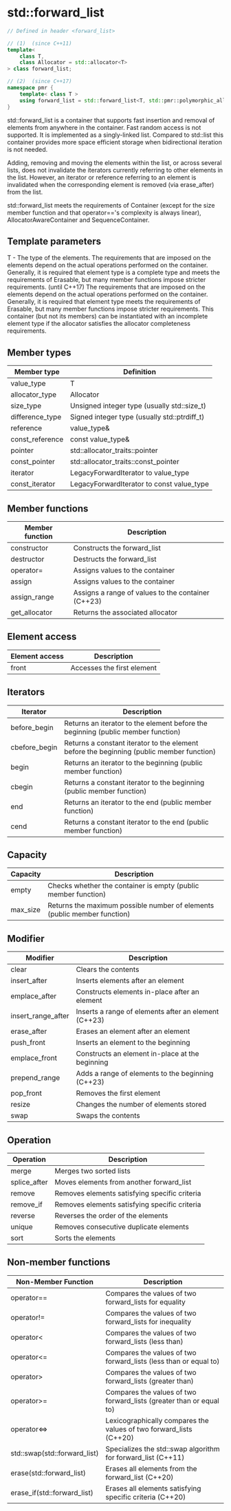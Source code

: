 # std::forward_list

```cpp
// Defined in header <forward_list>

// (1)	(since C++11)
template<
    class T,
    class Allocator = std::allocator<T>
> class forward_list;

// (2)	(since C++17)
namespace pmr {
    template< class T >
    using forward_list = std::forward_list<T, std::pmr::polymorphic_allocator<T>>;
}
```

std::forward_list is a container that supports fast insertion and removal of elements from anywhere in the container. Fast random access is not supported. It is implemented as a singly-linked list. Compared to std::list this container provides more space efficient storage when bidirectional iteration is not needed.

Adding, removing and moving the elements within the list, or across several lists, does not invalidate the iterators currently referring to other elements in the list. However, an iterator or reference referring to an element is invalidated when the corresponding element is removed (via erase_after) from the list.

std::forward_list meets the requirements of Container (except for the size member function and that operator=='s complexity is always linear), AllocatorAwareContainer and SequenceContainer.

## Template parameters

T	-	The type of the elements.
The requirements that are imposed on the elements depend on the actual operations performed on the container. Generally, it is required that element type is a complete type and meets the requirements of Erasable, but many member functions impose stricter requirements.	(until C++17)
The requirements that are imposed on the elements depend on the actual operations performed on the container. Generally, it is required that element type meets the requirements of Erasable, but many member functions impose stricter requirements. This container (but not its members) can be instantiated with an incomplete element type if the allocator satisfies the allocator completeness requirements.

## Member types
| Member type      | Definition                                           |
|------------------|------------------------------------------------------|
| value_type       | T                                                    |
| allocator_type   | Allocator                                            |
| size_type        | Unsigned integer type (usually std::size_t)          |
| difference_type  | Signed integer type (usually std::ptrdiff_t)         |
| reference        | value_type&                                          |
| const_reference  | const value_type&                                    |
| pointer          | std::allocator_traits<Allocator>::pointer            |
| const_pointer    | std::allocator_traits<Allocator>::const_pointer      |
| iterator         | LegacyForwardIterator to value_type                  |
| const_iterator   | LegacyForwardIterator to const value_type            |

## Member functions
| Member function | Description                               |
|-----------------|-------------------------------------------|
| constructor     | Constructs the forward_list               |
| destructor      | Destructs the forward_list                |
| operator=       | Assigns values to the container           |
| assign          | Assigns values to the container           |
| assign_range    | Assigns a range of values to the container (C++23) |
| get_allocator   | Returns the associated allocator           |

## Element access
| Element access | Description                    |
|----------------|--------------------------------|
| front          | Accesses the first element      |

## Iterators
| Iterator      | Description                                 |
|---------------|---------------------------------------------|
| before_begin   | Returns an iterator to the element before the beginning (public member function) |
| cbefore_begin  | Returns a constant iterator to the element before the beginning (public member function) |
| begin          | Returns an iterator to the beginning (public member function) |
| cbegin         | Returns a constant iterator to the beginning (public member function) |
| end            | Returns an iterator to the end (public member function) |
| cend           | Returns a constant iterator to the end (public member function) |

## Capacity
| Capacity | Description                                        |
|----------|----------------------------------------------------|
| empty    | Checks whether the container is empty (public member function) |
| max_size | Returns the maximum possible number of elements (public member function) |

## Modifier
| Modifier          | Description                                       |
|-------------------|---------------------------------------------------|
| clear             | Clears the contents                               |
| insert_after      | Inserts elements after an element                 |
| emplace_after     | Constructs elements in-place after an element     |
| insert_range_after | Inserts a range of elements after an element (C++23) |
| erase_after       | Erases an element after an element                |
| push_front        | Inserts an element to the beginning              |
| emplace_front     | Constructs an element in-place at the beginning   |
| prepend_range     | Adds a range of elements to the beginning (C++23) |
| pop_front         | Removes the first element                         |
| resize            | Changes the number of elements stored            |
| swap              | Swaps the contents                                |

## Operation
| Operation    | Description                                           |
|--------------|-------------------------------------------------------|
| merge        | Merges two sorted lists                                |
| splice_after | Moves elements from another forward_list               |
| remove       | Removes elements satisfying specific criteria          |
| remove_if    | Removes elements satisfying specific criteria          |
| reverse      | Reverses the order of the elements                     |
| unique       | Removes consecutive duplicate elements                 |
| sort         | Sorts the elements                                     |

## Non-member functions
| Non-Member Function  | Description                                                     |
|----------------------|-----------------------------------------------------------------|
| operator==           | Compares the values of two forward_lists for equality            |
| operator!=           | Compares the values of two forward_lists for inequality          |
| operator<            | Compares the values of two forward_lists (less than)             |
| operator<=           | Compares the values of two forward_lists (less than or equal to) |
| operator>            | Compares the values of two forward_lists (greater than)          |
| operator>=           | Compares the values of two forward_lists (greater than or equal to) |
| operator<=>          | Lexicographically compares the values of two forward_lists (C++20) |
| std::swap(std::forward_list) | Specializes the std::swap algorithm for forward_list (C++11)   |
| erase(std::forward_list)    | Erases all elements from the forward_list (C++20)               |
| erase_if(std::forward_list) | Erases all elements satisfying specific criteria (C++20)        |
